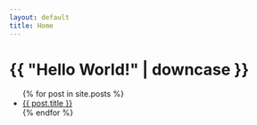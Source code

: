 ```yaml
---
layout: default
title: Home
---
```


<h1>{{ "Hello World!" | downcase }}</h1>

<ul>
  {% for post in site.posts %}
    <li>
      <a href="{{ post.url }}">{{ post.title }}</a>
    </li>
  {% endfor %}
</ul>
